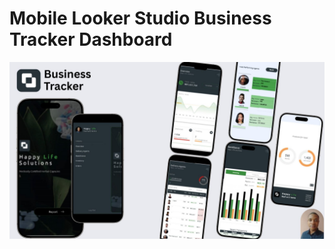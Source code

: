 # Mobile Looker Studio Business Tracker Dashboard

![Business Tracker](assets/looker%20studio%20nag%20and%20menus.jpg)
